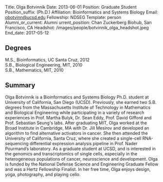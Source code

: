 Title: Olga Botvinnik
Date: 2013-06-01
Position: Graduate Student
Position_suffix: (Ph.D.)
Affiliation: Bioinformatics and Systems Biology
Email: obotvinn@ucsd.edu
Fellowship: NDSEG
Template: person
Alumni_or_current: Alumni
urrent_position: Chan Zuckerberg Biohub, San Francisco, CA
Headshot: /images/people/botvinnik_olga_headshot.jpeg
End_date: 2017-05-12
<!-- Status: draft -->

## Degrees

M.S., Bioinformatics, UC Santa Cruz, 2012<br>
S.B., Biological Engineering, MIT, 2010<br>
S.B., Mathematics, MIT, 2010<br>

## Summary

Olga Botvinnik is a Bioinformatics and Systems Biology Ph.D. student at University of California, San Diego (UCSD). Previously, she earned two S.B. degrees from the Massachusetts Institute of Technology in Mathematics and Biological Engineering while participating in a variety of research experiences in Prof. Martha Bulyk, Dr. Sean Eddy, Prof. David Gifford and Prof. Sebastian Seung's labs.  After graduating MIT, Olga worked at the Broad Institute in Cambridge, MA with Dr. Jill Mesirov and developed an algorithm to find alternative activators in cancer. She then attended the University of California, Santa Cruz, where she created a single-cell RNA-sequencing differential expression analysis pipeline in Prof. Nader Pourmand’s laboratory. As a graduate student at UCSD, and is interested in the genomics and transcriptomics of single cells, especially in the heterogeneous populations of cancer, neuroscience and development. Olga is funded by the National Defense Science and Engineering Graduate Fellow and was a Hertz Fellowship Finalist. In her free time, Olga enjoys design, yoga, photography, and playing cello.
